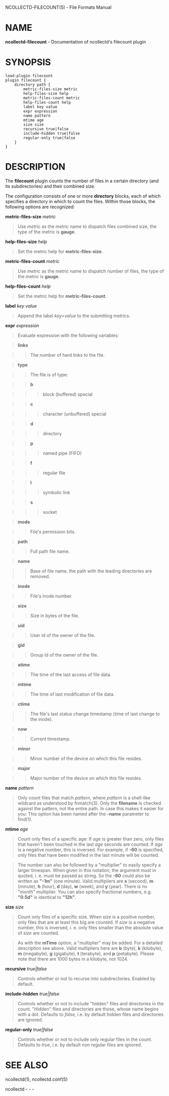 NCOLLECTD-FILECOUNT(5) - File Formats Manual

# NAME

**ncollectd-filecount** - Documentation of ncollectd's filecount plugin

# SYNOPSIS

	load-plugin filecount
	plugin filecount {
	    directory path {
	        metric-files-size metric
	        help-files-size help
	        metric-files-count metric
	        help-files-count help
	        label key value
	        expr expression
	        name pattern
	        mtime age
	        size size
	        recursive true|false
	        include-hidden true|false
	        regular-only true|false
	    }
	}

# DESCRIPTION

The **filecount** plugin counts the number of files in a certain directory
(and its subdirectories) and their combined size.

The configuration consists of one or more **directory** blocks,
each of which specifies a directory in which to count the files.
Within those blocks, the following options are recognized:

**metric-files-size** *metric*

> Use *metric* as the metric name to dispatch files combined size, the type of
> the metric is **gauge**.

**help-files-size** *help*

> Set the metric help for **metric-files-size**.

**metric-files-count** *metric*

> Use *metric* as the metric name to dispatch number of files, the type of the
> metric is **gauge**.

**help-files-count** *help*

> Set the metric help for **metric-files-count**.

**label** *key* *value*

> Append the label *key*=*value* to the submitting metrics.

**expr** *expression*

> Evaluate expression with the following variables:

> **links**

> > The number of hard links to the file.

> **type**

> > The file is of type:

> > **b**

> > > block (buffered) special

> > **c**

> > > character (unbuffered) special

> > **d**

> > > directory

> > **p**

> > > named pipe (FIFO)

> > **f**

> > > regular file

> > **l**

> > > symbolic  link

> > **s**

> > > socket

> **mode**

> > File's permission  bits.

> **path**

> > Full path file name.

> **name**

> > Base of file name, the path with the leading directories are removed.

> **inode**

> > File's inode number.

> **size**

> > Size in bytes of the file.

> **uid**

> > User Id of the owner of the file.

> **gid**

> > Group Id of the owner of the file.

> **atime**

> > The time of the last access of file data.

> **mtime**

> > The time of last modification of file data.

> **ctime**

> > The file's last status change timestamp (time of last change to the inode).

> **now**

> > Current timestamp.

> **minor**

> > Minor number of the device on which this file resides.

> **major**

> > Major number of the device on which this file resides.

**name** *pattern*

> Only count files that match *pattern*, where *pattern* is a shell-like
> wildcard as understood by
> fnmatch(3).
> Only the **filename** is checked against the pattern, not the entire path.
> In case this makes it easier for you: This option has been named after the
> **-name** parameter to
> find(1).

**mtime** *age*

> Count only files of a specific age: If *age* is greater than zero, only
> files that haven't been touched in the last *age* seconds are counted.
> If *age* is a negative number, this is inversed.
> For example, if **-60** is specified, only files that have been modified
> in the last minute will be counted.

> The number can also be followed by a "multiplier" to easily specify a larger
> timespan.
> When given in this notation, the argument must in quoted, i. e.  must be
> passed as string.
> So the **-60** could also be written as **"-1m"** (one minute).
> Valid multipliers are **s** (second), **m** (minute), **h** (hour),
> **d** (day), **w** (week), and **y** (year).
> There is no "month" multiplier.
> You can also specify fractional numbers, e.g. **"0.5d"** is identical to
> **"12h"**.

**size** *size*

> Count only files of a specific size.
> When *size* is a positive number, only files that are at least this big
> are counted.
> If *size* is a negative number, this is inversed, i. e. only files smaller
> than the absolute value of *size* are counted.

> As with the **mTime** option, a "multiplier" may be added.
> For a detailed description see above.
> Valid multipliers here are **b** (byte), **k** (kilobyte),
> **m** (megabyte), **g** (gigabyte), **t** (terabyte),
> and **p** (petabyte).
> Please note that there are 1000 bytes in a kilobyte, not 1024.

**recursive** *true|false*

> Controls whether or not to recurse into subdirectories.
> Enabled by default.

**include-hidden** *true|false*

> Controls whether or not to include "hidden" files and directories in the count.
> "Hidden" files and directories are those, whose name begins with a dot.
> Defaults to *false*, i.e. by default hidden files and directories
> are ignored.

**regular-only** *true|false*

> Controls whether or not to include only regular files in the count.
> Defaults to *true*, i.e. by default non regular files are ignored.

# SEE ALSO

ncollectd(1),
ncollectd.conf(5)

ncollectd - - -
